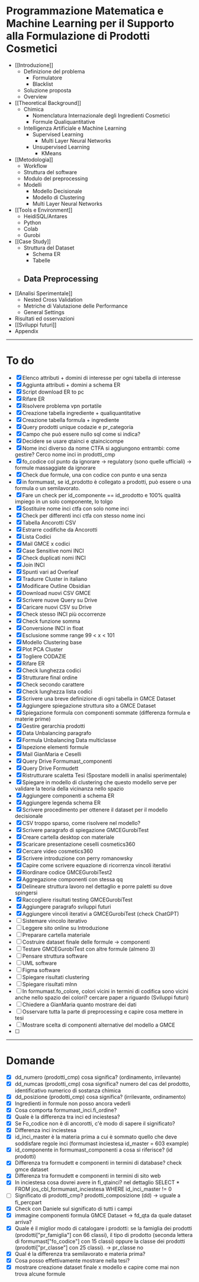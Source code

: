 # Programmazione Matematica e Machine Learning per il Supporto alla Formulazione di Prodotti Cosmetici

- [[Introduzione]]
	- Definizione del problema
		- Formulatore
		- Blacklist
	- Soluzione proposta
	- Overview
- [[Theoretical Background]]
	- Chimica
		- Nomenclatura Internazionale degli Ingredienti Cosmetici
		- Formule Qualiquantitative
	- Intelligenza Artificiale e Machine Learning
		- Supervised Learning
			- Multi Layer Neural Networks
		- Unsupervised Learning
			- KMeans
- [[Metodologia]]
	- Workflow
	- Struttura del software
	- Modulo del preprocessing
	- Modelli
		- Modello Decisionale
		- Modello di Clustering
		- Multi Layer Neural Networks
- [[Tools e Environment]]
	- HeidiSQL/Antares
	- Python
	-  Colab
	- Gurobi
- [[Case Study]]
	- Struttura del Dataset
		- Schema ER
		- Tabelle
	- Data Preprocessing
		- 
- [[Analisi Sperimentale]]
	- Nested Cross Validation
	- Metriche di Valutazione delle Performance
	- General Settings
- Risultati ed osservazioni
- [[Sviluppi futuri]]
- Appendix

------------------------------------------------------------------------

# To do

- [x] Elenco attributi + domini di interesse per ogni tabella di interesse
- [x] Aggiunta attributi + domini a schema ER
- [x] Script download ER to pc
- [x] Rifare ER
- [x] Risolvere problema vpn portatile
- [x] Creazione tabella ingrediente + qualiquantitative
- [x] Creazione tabella formula + ingrediente
- [x] Query prodotti unique codazie e pr_categoria
- [x] Campo che può essere nullo sql come si indica?
- [x] Decidere se usare qtainci e qtaincicompe
- [x] Nome inci diverso da nome CTFA si aggiungono entrambi: come gestire? Cerco nome inci in prodotti_cmp
- [x] fo_codice col punto da ignorare -> regulatory (sono quelle ufficiali) -> formule massaggiate da ignorare
- [x] Check due formule, una con codice con punto e una senza
- [x] in formumast, se id_prodotto è collegato a prodotti, può essere o una formula o un semilavorato. 
- [x] Fare un check per id_componente == id_prodotto e 100% qualità impiego in un solo componente, lo tolgo
- [x] Sostituire nome inci ctfa con solo nome inci
- [x] Check per differenti inci ctfa con stesso nome inci
- [x] Tabella Ancorotti CSV
- [x] Estrarre codifiche da Ancorotti
- [x] Lista Codici
- [x] Mail GMCE x codici
- [x] Case Sensitive nomi INCI
- [x] Check duplicati nomi INCI
- [x] Join INCI
- [x] Spunti vari ad Overleaf
- [x] Tradurre Cluster in italiano
- [x] Modificare Outline Obsidian
- [x] Download nuovi CSV GMCE
- [x] Scrivere nuove Query su Drive
- [x] Caricare nuovi CSV su Drive
- [x] Check stesso INCI più occorrenze
- [x] Check funzione somma
- [x] Conversione INCI in float 
- [x] Esclusione somme range 99 < x < 101
- [x] Modello Clustering base
- [x] Plot PCA Cluster
- [x] Togliere CODAZIE
- [x] Rifare ER
- [x] Check lunghezza codici
- [x] Strutturare final ordine
- [x] Check secondo carattere
- [x] Check lunghezza lista codici 
- [x] Scrivere una breve definizione di ogni tabella in GMCE Dataset
- [x] Aggiungere spiegazione struttura sito a GMCE Dataset
- [x] Spiegazione formula con componenti sommate (differenza formula e materie prime)
- [x] Gestire gerarchia prodotti
- [x] Data Unbalancing paragrafo
- [x] Formula Unbalancing Data multiclasse
- [x] Ispezione elementi formule
- [x] Mail GianMaria e Ceselli
- [x] Query Drive Formumast_componenti
- [x] Query Drive Formudett
- [x] Ristrutturare scaletta Tesi (Spostare modelli in analisi sperimentale)
- [x] Spiegare in modello di clustering che questo modello serve per validare la teoria della vicinanza nello spazio
- [x] Aggiungere componenti a schema ER
- [x] Aggiungere legenda schema ER
- [x] Scrivere procedimento per ottenere il dataset per il modello decisionale
- [x] CSV troppo sparso, come risolvere nel modello?
- [x] Scrivere paragrafo di spiegazione GMCEGurobiTest
- [x] Creare cartella desktop con materiale
- [x] Scaricare presentazione ceselli cosmetics360
- [x] Cercare video cosmetics360
- [x] Scrivere introduzione con perry romanowsky
- [x] Capire come scrivere equazione di ricorrenza vincoli iterativi
- [x] Riordinare codice GMCEGurobiTest2
- [x] Aggregazione componenti con stessa qq
- [x] Delineare struttura lavoro nel dettaglio e porre paletti su dove spingersi
- [x] Raccogliere risultati testing GMCEGurobiTest
- [x] Aggiungere paragrafo sviluppi futuri
- [x] Aggiungere vincoli iterativi a GMCEGurobiTest (check ChatGPT)
- [ ] Sistemare vincolo iterativo
- [ ] Leggere sito online su Introduzione
- [ ] Preparare cartella materiale
- [ ] Costruire dataset finale delle formule -> componenti
- [ ] Testare GMCEGurobiTest con altre formule (almeno 3)
- [ ] Pensare struttura software
- [ ] UML software
- [ ] Figma software
- [ ] Spiegare risultati clustering
- [ ] Spiegare risultati mlnn
- [ ] In formumast.fo_colore, colori vicini in termini di codifica sono vicini anche nello spazio dei colori? cercare paper a riguardo (Sviluppi futuri)
- [ ] Chiedere a GianMaria quanto mostrare dei dati
- [ ] Osservare tutta la parte di preprocessing e capire cosa mettere in tesi
- [ ] Mostrare scelta di componenti alternative del modello a GMCE
- [ ] 

-----

# Domande

- [x] dd_numero (prodotti_cmp) cosa significa? (ordinamento, irrilevante)
- [x] dd_numcas (prodotti_cmp) cosa significa? numero del cas del prodotto, identificativo numerico di sostanza chimica
- [x] dd_posizione (prodotti_cmp) cosa significa? (irrilevante, ordinamento)
- [x] Ingredienti in formule non posso ancora vederli
- [x] Cosa comporta formumast_inci.fi_ordine?
- [x] Quale è la differenza tra inci ed inciestesa?
- [x] Se Fo_codice non è di ancorotti, c'è modo di sapere il significato?
- [x] Differenza inci inciestesa
- [x] id_inci_master è la materia prima a cui è sommato quello che deve soddisfare regole inci (formumast inciestesa id_master = 603 example)
- [x] id_componente in formumast_componenti a cosa si riferisce? (id prodotti)
- [x] Differenza tra formudett e componenti in termini di database? check gmce dataset
- [x] Differenza tra formudett e componenti in termini di sito web
- [x] In inciestesa cosa dovrei avere in fi_qtainci? nel dettaglio SELECT * FROM jos_cbl_formumast_inciestesa WHERE id_inci_master != 0
- [ ] Significato di prodotti_cmp? prodotti_composizione (dd) -> uguale a fi_percpart
- [x] Check con Daniele sul significato di tutti i campi 
- [x] immagine componenti formula GMCE Dataset -> fd_qta da quale dataset arriva?
- [x] Quale é il miglior modo di catalogare i prodotti: se la famiglia dei prodotti (prodotti["pr_famiglia"] con 66 classi), il tipo di prodotto (seconda lettera di formumast["fo_codice"] con 15 classi) oppure la classe dei prodotti (prodotti["pr_classe"] con 25 classi). -> pr_classe no
- [x] Qual é la differenza tra semilavorato e materia prima?
- [x] Cosa posso effettivamente mostrare nella tesi?
- [x] mostrare creazione dataset finale x modello e capire come mai non trova alcune formule
